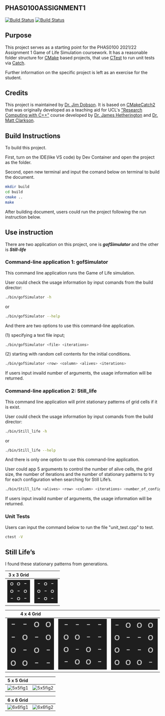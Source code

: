 PHAS0100ASSIGNMENT1
------------------

[![Build Status](https://travis-ci.com/[USERNAME]/PHAS0100Assignment1.svg?branch=master)](https://travis-ci.com/[USERNAME]/PHAS0100Assignment1)
[![Build Status](https://ci.appveyor.com/api/projects/status/[APPVEYOR_ID]/branch/master)](https://ci.appveyor.com/project/[USERNAME]/PHAS0100Assignment1)


Purpose
-------

This project serves as a starting point for the PHAS0100 2021/22 Assignment 1 Game of Life Simulation coursework. It has a reasonable folder structure for [CMake](https://cmake.org/) based projects,
that use [CTest](https://cmake.org/) to run unit tests via [Catch](https://github.com/catchorg/Catch2). 

Further information on the specific project is left as an exercise for the student.


Credits
-------

This project is maintained by [Dr. Jim Dobson](https://www.ucl.ac.uk/physics-astronomy/people/dr-jim-dobson). It is based on [CMakeCatch2](https://github.com/UCL/CMakeCatch2.git) that was originally developed as a teaching aid for UCL's ["Research Computing with C++"](http://rits.github-pages.ucl.ac.uk/research-computing-with-cpp/)
course developed by [Dr. James Hetherington](http://www.ucl.ac.uk/research-it-services/people/james)
and [Dr. Matt Clarkson](https://iris.ucl.ac.uk/iris/browse/profile?upi=MJCLA42).


Build Instructions
------------------

To build this project.

First, turn on the IDE(like VS code) by Dev Container and open the project as the folder.

Second, open new terminal and input the comand below on terminal to build the document.

```Bash
mkdir build
cd build
cmake ..
make
```
After building document, users could run the project following the run instruction below.

Use instruction
---
There are two application on this project, one is ***gofSimulator*** and the other is ***Still-life***

### **Command-line application 1: gofSimulator**

This command line application runs the Game of Life simulation.

User could check the usage information by input comands from the build director:

```Bash
./bin/gofSimulator -h
```
or
```Bash
./bin/gofSimulator --help
```

And there are two options to use this command-line application.

(1) specifying a text file input;

```Bash
./bin/gofSimulator <file> <iterations>
```
(2) starting with random cell contents for the initial conditions. 

```Bash
./bin/gofSimulator <row> <column> <alives> <iterations>
```

If users input invaild number of arguments, the usage information will be returned.

### **Command-line application 2: Still_life**

This command line application will print stationary patterns of grid cells if it is exist.

User could check the usage information by input comands from the build director:

```Bash
./bin/Still_life -h
```
or
```Bash
./bin/Still_life --help
```
And there is only one option to use this command-line application.

User could app 5 arguments to control the number of alive cells, the grid size, the number of iterations and the number of stationary patterns to try for each configuration when searching for Still Life’s.

```Bash
./bin/Still_life <alives> <row> <column> <iterations> <number_of_configurations>
```

If users input invaild number of arguments, the usage information will be returned.

### **Unit Tests**
Users can input the command below to run the file "unit_test.cpp" to test.
```Bash
ctest -V
```

Still Life’s 
------------

I found these stationary patterns from generations.

3 x 3 Grid | |
--------- | --------|
![3x3fig1](/screengrabs/3x3still_life.png)|![3x3fig2](/screengrabs/3x3still_life2.png)

4 x 4 Grid| | |
--------- | --------|--------|
![4x4fig1](/screengrabs/problem9d_4x4still_life1.png)  | ![4x4fig2](/screengrabs/problem9d_4x4still_life2.png) |![4x4fig3](/screengrabs/problem9d_4x4still_life3.png)

5 x 5 Grid| |
--------|--------
![5x5fig1](/screengrabs/5x5_still_life1.png)|![5x5fig2](/screengrabs/5x5_still_life2.png)

6 x 6 Grid| |
--------|--------
![6x6fig1](/screengrabs/6x6_still_life1.png)|![6x6fig2](/Screengrabs/6x6_still_life2.png)
